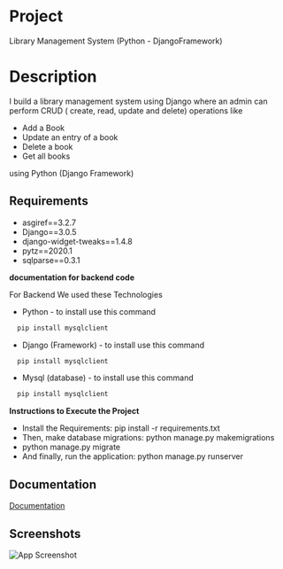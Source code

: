 
# Project

Library Management System (Python - DjangoFramework)

# Description

I build a library management system using Django where an admin can
perform CRUD ( create, read, update and delete) operations like

- Add a Book
- Update an entry of a book
- Delete a book
- Get all books

using Python (Django Framework) 

## Requirements
- asgiref==3.2.7
- Django==3.0.5
- django-widget-tweaks==1.4.8
- pytz==2020.1
- sqlparse==0.3.1

**documentation for backend code**

For Backend We used these Technologies
- Python - to install use this command
```bash
  pip install mysqlclient
```
- Django (Framework) - to install use this command
```bash
  pip install mysqlclient
```
- Mysql (database) - to install use this command
```bash
  pip install mysqlclient
```


**Instructions to Execute the Project**
- Install the Requirements: pip install -r requirements.txt
- Then, make database migrations: python manage.py makemigrations
- python manage.py migrate
- And finally, run the application: python manage.py runserver



## Documentation

[Documentation](https://linktodocumentation)


## Screenshots

![App Screenshot](https://via.placeholder.com/468x300?text=App+Screenshot+Here)

